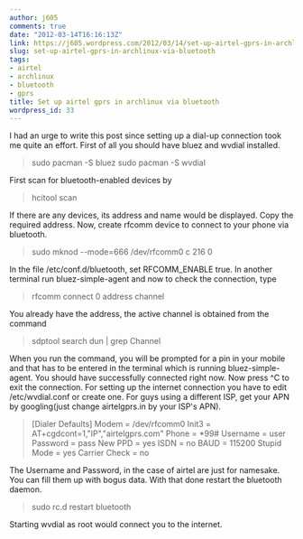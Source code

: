 ```yaml
---
author: j605
comments: true
date: "2012-03-14T16:16:13Z"
link: https://j605.wordpress.com/2012/03/14/set-up-airtel-gprs-in-archlinux-via-bluetooth/
slug: set-up-airtel-gprs-in-archlinux-via-bluetooth
tags:
- airtel
- archlinux
- bluetooth
- gprs
title: Set up airtel gprs in archlinux via bluetooth
wordpress_id: 33
---
```


I had an urge to write this post since setting up a dial-up connection took me quite an effort. First of all you should have bluez and wvdial installed.


<blockquote>sudo pacman -S bluez
sudo pacman -S wvdial</blockquote>


First scan for bluetooth-enabled devices by


<blockquote>hcitool scan</blockquote>


If there are any devices, its address and name would be displayed. Copy the required address. Now, create rfcomm device to connect to your phone via bluetooth. 


<blockquote>sudo mknod --mode=666 /dev/rfcomm0 c 216 0</blockquote>


In the file /etc/conf.d/bluetooth, set RFCOMM_ENABLE true. In another terminal run bluez-simple-agent and now to check the connection, type 


<blockquote>rfcomm connect 0 address channel</blockquote>


You already have the address, the active channel is obtained from the command 


<blockquote>sdptool search dun | grep Channel</blockquote>


When you run the command, you will be prompted for a pin in your mobile and that has to be entered in the terminal which is running bluez-simple-agent. You should have successfully connected right now. Now press ^C to exit the connection. For setting up the internet connection you have to edit /etc/wvdial.conf or create one. For guys using a different ISP, get your APN by googling(just change airtelgprs.in by your ISP's APN).


<blockquote>[Dialer Defaults]
Modem = /dev/rfcomm0 
Init3 = AT+cgdcont=1,"IP","airtelgprs.com"
Phone = *99# 
Username = user
Password = pass
New PPD = yes
ISDN = no
BAUD = 115200
Stupid Mode = yes
Carrier Check = no
</blockquote>


The Username and Password, in the case of airtel are just for namesake. You can fill them up with bogus data. With that done restart the bluetooth daemon.


<blockquote>sudo rc.d restart bluetooth</blockquote>


Starting wvdial as root would connect you to the internet.
